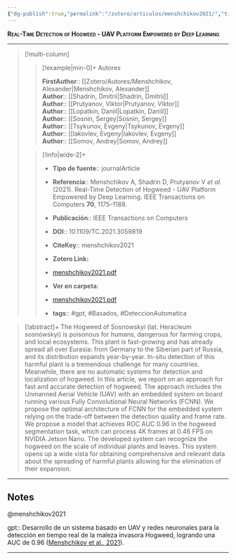 ```yaml
---
{"dg-publish":true,"permalink":"/zotero/articulos/menshchikov2021/","title":"Real-Time Detection of Hogweed - UAV Platform Empowered by Deep Learning","tags":["#zotero"]}
---
```



<span style="font-variant:small-caps; font-weight: bold;">Real-Time Detection of Hogweed - UAV Platform Empowered by Deep Learning</span>

---


> [!multi-column]
>
>> [!example|min-0]+ Autores
>> 
>> **FirstAuthor**:: [[Zotero/Autores/Menshchikov, Alexander\|Menshchikov, Alexander]]  
>> **Author**:: [[Shadrin, Dmitrii\|Shadrin, Dmitrii]]  
>> **Author**:: [[Prutyanov, Viktor\|Prutyanov, Viktor]]  
>> **Author**:: [[Lopatkin, Daniil\|Lopatkin, Daniil]]  
>> **Author**:: [[Sosnin, Sergey\|Sosnin, Sergey]]  
>> **Author**:: [[Tsykunov, Evgeny\|Tsykunov, Evgeny]]  
>> **Author**:: [[Iakovlev, Evgeny\|Iakovlev, Evgeny]]  
>> **Author**:: [[Somov, Andrey\|Somov, Andrey]]  
 >
>
>> [!info|wide-2]+
>>
>> - **Tipo de fuente**:: journalArticle
>> - **Referencia**:: Menshchikov A, Shadrin D, Prutyanov V _et al._ (2021). Real-Time Detection of Hogweed - UAV Platform Empowered by Deep Learning. IEEE Transactions on Computers **70**, 1175–1188.
>> - **Publicación**:: IEEE Transactions on Computers
>> - **DOI**:: 10.1109/TC.2021.3059819
>> - **CiteKey**:: menshchikov2021
>> - **Zotero Link:** 
>> - [menshchikov2021.pdf](zotero://select/library/items/5HI4I4KG)
>>
>> - **Ver en carpeta**: 
>> - [menshchikov2021.pdf](file://J:\OneDrive\Articulos\menshchikov2021.pdf)
>> - **tags**:: #gpt, #Basados, #DeteccionAutomatica



> [!abstract]+ 
>The Hogweed of Sosnowskyi (lat. Heracleum sosnówskyi) is poisonous for humans, dangerous for farming crops, and local ecosystems. This plant is fast-growing and has already spread all over Eurasia: from Germany to the Siberian part of Russia, and its distribution expands year-by-year. In-situ detection of this harmful plant is a tremendous challenge for many countries. Meanwhile, there are no automatic systems for detection and localization of hogweed. In this article, we report on an approach for fast and accurate detection of hogweed. The approach includes the Unmanned Aerial Vehicle (UAV) with an embedded system on board running various Fully Convolutional Neural Networks (FCNN). We propose the optimal architecture of FCNN for the embedded system relying on the trade-off between the detection quality and frame rate. We propose a model that achieves ROC AUC 0.96 in the hogweed segmentation task, which can process 4K frames at 0.46 FPS on NVIDIA Jetson Nano. The developed system can recognize the hogweed on the scale of individual plants and leaves. This system opens up a wide vista for obtaining comprehensive and relevant data about the spreading of harmful plants allowing for the elimination of their expansion.


--- 

## Notes

@menshchikov2021

gpt:: Desarrollo de un sistema basado en UAV y redes neuronales para la detección en tiempo real de la maleza invasora Hogweed, logrando una AUC de 0.96 ([Menshchikov et al., 2021](zotero://select/library/items/6V75UWCW)).






---







